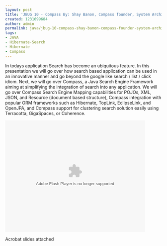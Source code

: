 ```yaml
---
layout: post
title: 'JBUG 10 - Compass By: Shay Banon, Compass founder, System Architect "GigaSpaces"'
created: 1231699684
author: admin
permalink: java/jbug-10-compass-shay-banon-compass-founder-system-architect-gigaspaces
tags:
- JAVA
- Hibernate-Search
- Hibernate
- Compass
---
```

<p>In todays application Search bas become an ubiquitous feature. In this presentation we will go over how search based application can be used in an innovative manner and go beyond the google like search / list / click idiom. Next, we will go over Compass, a Java Search Engine Framework aiming at simplifying the integration of search into any application. We will go over Compass Search Engine Mapping capabilities for POJOs, XML, JSON, and Resource (document based structure), Compass integration with popular ORM frameworks such as Hibernate, TopLink, EclipseLink, and OpenJPA, and Compass support for clustering search solution easily using Terracotta, GigaSpaces, or Coherence.</p>
<!--break-->
<p><embed height="359" width="450" allowfullscreen="true" allowscriptaccess="always" type="application/x-shockwave-flash" src="http://blip.tv/play/grVL5dI4AA"></embed></p><p>Acrobat slides attached</p>
